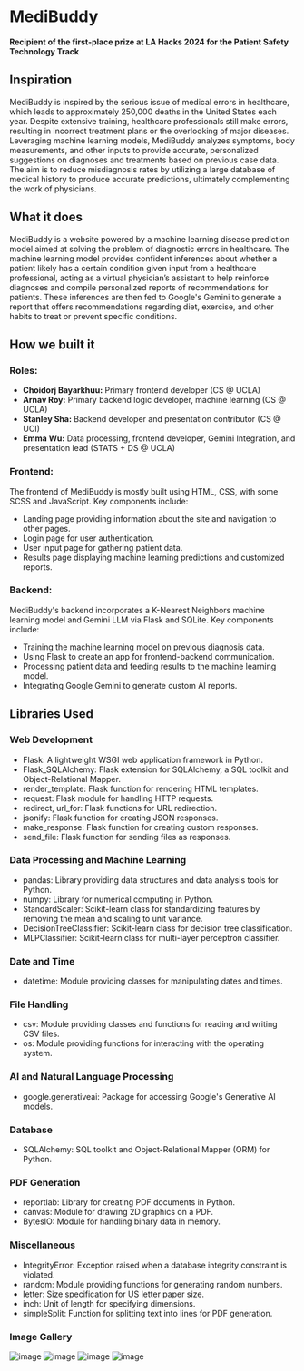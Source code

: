 # MediBuddy

**Recipient of the first-place prize at LA Hacks 2024 for the Patient Safety Technology Track**<br>

## Inspiration

MediBuddy is inspired by the serious issue of medical errors in healthcare, which leads to approximately 250,000 deaths in the United States each year. Despite extensive training, healthcare professionals still make errors, resulting in incorrect treatment plans or the overlooking of major diseases. Leveraging machine learning models, MediBuddy analyzes symptoms, body measurements, and other inputs to provide accurate, personalized suggestions on diagnoses and treatments based on previous case data. The aim is to reduce misdiagnosis rates by utilizing a large database of medical history to produce accurate predictions, ultimately complementing the work of physicians.

## What it does

MediBuddy is a website powered by a machine learning disease prediction model aimed at solving the problem of diagnostic errors in healthcare. The machine learning model provides confident inferences about whether a patient likely has a certain condition given input from a healthcare professional, acting as a virtual physician’s assistant to help reinforce diagnoses and compile personalized reports of recommendations for patients. These inferences are then fed to Google's Gemini to generate a report that offers recommendations regarding diet, exercise, and other habits to treat or prevent specific conditions.

## How we built it

### Roles:

- **Choidorj Bayarkhuu:** Primary frontend developer (CS @ UCLA)
- **Arnav Roy:** Primary backend logic developer, machine learning (CS @ UCLA)
- **Stanley Sha:** Backend developer and presentation contributor (CS @ UCI)
- **Emma Wu:** Data processing, frontend developer, Gemini Integration, and presentation lead (STATS + DS @ UCLA)

### Frontend:

The frontend of MediBuddy is mostly built using HTML, CSS, with some SCSS and JavaScript. Key components include:
- Landing page providing information about the site and navigation to other pages.
- Login page for user authentication.
- User input page for gathering patient data.
- Results page displaying machine learning predictions and customized reports.

### Backend:

MediBuddy's backend incorporates a K-Nearest Neighbors machine learning model and Gemini LLM via Flask and SQLite. Key components include:
- Training the machine learning model on previous diagnosis data.
- Using Flask to create an app for frontend-backend communication.
- Processing patient data and feeding results to the machine learning model.
- Integrating Google Gemini to generate custom AI reports.

## Libraries Used

### Web Development
- Flask: A lightweight WSGI web application framework in Python.
- Flask_SQLAlchemy: Flask extension for SQLAlchemy, a SQL toolkit and Object-Relational Mapper.
- render_template: Flask function for rendering HTML templates.
- request: Flask module for handling HTTP requests.
- redirect, url_for: Flask functions for URL redirection.
- jsonify: Flask function for creating JSON responses.
- make_response: Flask function for creating custom responses.
- send_file: Flask function for sending files as responses.

### Data Processing and Machine Learning
- pandas: Library providing data structures and data analysis tools for Python.
- numpy: Library for numerical computing in Python.
- StandardScaler: Scikit-learn class for standardizing features by removing the mean and scaling to unit variance.
- DecisionTreeClassifier: Scikit-learn class for decision tree classification.
- MLPClassifier: Scikit-learn class for multi-layer perceptron classifier.

### Date and Time
- datetime: Module providing classes for manipulating dates and times.

### File Handling
- csv: Module providing classes and functions for reading and writing CSV files.
- os: Module providing functions for interacting with the operating system.

### AI and Natural Language Processing
- google.generativeai: Package for accessing Google's Generative AI models.

### Database
- SQLAlchemy: SQL toolkit and Object-Relational Mapper (ORM) for Python.

### PDF Generation
- reportlab: Library for creating PDF documents in Python.
- canvas: Module for drawing 2D graphics on a PDF.
- BytesIO: Module for handling binary data in memory.

### Miscellaneous
- IntegrityError: Exception raised when a database integrity constraint is violated.
- random: Module providing functions for generating random numbers.
- letter: Size specification for US letter paper size.
- inch: Unit of length for specifying dimensions.
- simpleSplit: Function for splitting text into lines for PDF generation.

### Image Gallery
![image](https://github.com/aroy23/MediBuddy/assets/83829580/d4e782fc-8c62-456d-8e15-ca79cf1617eb)
![image](https://github.com/aroy23/MediBuddy/assets/83829580/e08e594d-afa7-46fc-b037-e3ed7456a369)
![image](https://github.com/aroy23/MediBuddy/assets/83829580/0cf96739-6a5f-49eb-87c9-38c6b0fb23ac)
![image](https://github.com/aroy23/MediBuddy/assets/83829580/2208532e-5a16-4bcc-b961-fd43c91f815a)






